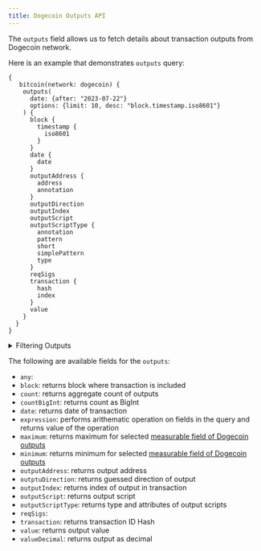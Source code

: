 ```yaml
---
title: Dogecoin Outputs API
---
```


<head>
<meta name="title" content="Dogecoin Outputs API"/>
<meta name="description" content="Get information on wallet outputs and fund flow on the Dogecoin blockchain. Also, get information on blocks for tokens or NFTs on the Dogecoin blockchain."/>
<meta name="keywords" content="Dogecoin api, Dogecoin python api, Dogecoin nft api, Dogecoin scan api, Dogecoin api, Dogecoin api docs, Dogecoin crypto api, Dogecoin blockchain api,matic network api"/>
<meta name="robots" content="index, follow"/>
<meta http-equiv="Content-Type" content="text/html; charset=utf-8"/>
<meta name="language" content="English"/>

<!-- Open Graph / Facebook -->
<meta property="og:type" content="website" />
<meta property="og:title" content="Dogecoin Outputs API" />
<meta property="og:description" content="Get information on wallet outputs and fund flow on the Dogecoin blockchain. Also, get information on blocks for tokens or NFTs on the Dogecoin blockchain." />

<!-- Twitter -->
<meta property="twitter:card" content="summary_large_image" />
<meta property="twitter:title" content="Dogecoin Outputs API" />
<meta property="twitter:description" content="Get information on wallet outputs and fund flow on Dogecoin blockchain. Also, get blocks information for tokens or NFTs on the Dogecoin blockchain." />
</head>

The `outputs` field allows us to fetch details about transaction outputs from Dogecoin network.

Here is an example that demonstrates `outputs` query:

```
{
   bitcoin(network: dogecoin) {
    outputs(
      date: {after: "2023-07-22"}
      options: {limit: 10, desc: "block.timestamp.iso8601"}
    ) {
      block {
        timestamp {
          iso8601
        }
      }
      date {
        date
      }
      outputAddress {
        address
        annotation
      }
      outputDirection
      outputIndex
      outputScript
      outputScriptType {
        annotation
        pattern
        short
        simplePattern
        type
      }
      reqSigs
      transaction {
        hash
        index
      }
      value
    }
  }
}
```

<details>
<summary>Filtering Outputs</summary>

-   `any`:
-   `date`: filter by selecting date in rang, list or just date
-   `height`: filter by block height
-   `options`: filter returned data by ordering, limiting, and constraining it.
-   `outputAddress`: filter by output address of transaction
-   `outputDirection`: filter by output direction
-   `outputIndex`: filter by index of the output in the transaction
-   `outputScriptType`: filter by output script
-   `outputValue`: filter by output value
-   `time`: filter by selecting time in range, list or certain time stamp
-   `txHash`: filter by transaction hash
-   `txIndex`: filter by transaction index in the block

</details>

The following are available fields for the `outputs`:

-   `any`:
-   `block`: returns block where transaction is included
-   `count`: returns aggregate count of outputs
-   `countBigInt`: returns count as BigInt
-   `date`: returns date of transaction
-   `expression`: performs arithematic operation on fields in the query and returns value of the operation
-   `maximum`: returns maximum for selected [measurable field of Dogecoin outputs](/v1/docs/graphql-reference/enums/Dogecoin-outputs-measureable)
-   `minimum`: returns minimum for selected [measurable field of Dogecoin outputs](/v1/docs/graphql-reference/enums/Dogecoin-outputs-measureable)
-   `outputAddress`: returns output address
-   `outptuDirection`: returns guessed direction of output
-   `outputIndex`: returns index of output in transaction
-   `outputScript`: returns output script
-   `outputScriptType`: returns type and attributes of output scripts
-   `reqSigs`: 
-   `transaction`: returns transaction ID Hash
-   `value`: returns output value
-   `valueDecimal`: returns output as decimal
